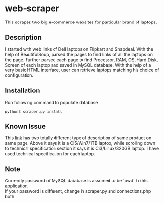 web-scraper
===========

This scrapes two big e-commerce websites for particular brand of laptops.

Description
-----------

I started with web links of Dell laptops on Flipkart and Snapdeal. With the help of BeautifulSoup, parsed the pages to find links of all the laptops on the page. Further parsed each page to find Processor, RAM, OS, Hard Disk, Screen of each laptop and saved in MySQL database. With the help of a very basic HTML interface, user can retrieve laptops matching his choice of configuration.

Installation
------------

Run following command to populate database  
```
python3 scraper.py install
```
	
Known Issue
-----------

This [link](http://www.snapdeal.com/product/dell-inspiron-15r-laptop-2nd/425942?pos=16;26) has two totally different type of description of same product on same page. Above it says it is a Ci5/Win7/1TB laptop, while scrolling down to technical specification section it says it is Ci3/Linux/320GB laptop. I have used technical specification for each laptop.

Note
----

Currently password of MySQL database is assumed to be 'pwd' in this application.  
If your password is different, change in scraper.py and connections.php both